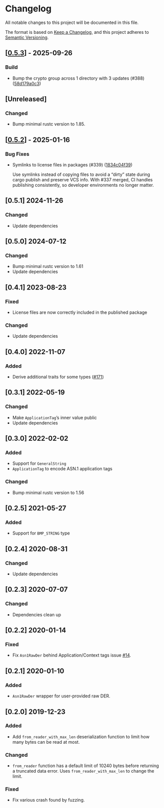 # Changelog

All notable changes to this project will be documented in this file.

The format is based on [Keep a Changelog](https://keepachangelog.com/en/1.0.0/),
and this project adheres to [Semantic Versioning](https://semver.org/spec/v2.0.0.html).


## [[0.5.3](https://github.com/Devolutions/picky-rs/compare/picky-asn1-der-v0.5.2...picky-asn1-der-v0.5.3)] - 2025-09-26

### <!-- 7 -->Build

- Bump the crypto group across 1 directory with 3 updates (#388) ([58d179a0c3](https://github.com/Devolutions/picky-rs/commit/58d179a0c39d701025a363c3f294912c2881a8f5)) 

## [Unreleased]

### Changed

- Bump minimal rustc version to 1.85.

## [[0.5.2](https://github.com/Devolutions/picky-rs/compare/picky-asn1-der-v0.5.1...picky-asn1-der-v0.5.2)] - 2025-01-16

### <!-- 4 -->Bug Fixes

- Symlinks to license files in packages (#339) ([1834c04f39](https://github.com/Devolutions/picky-rs/commit/1834c04f3930fb1bbf040deb6525b166e378b8aa)) 

  Use symlinks instead of copying files to avoid a “dirty” state during
  cargo publish and preserve VCS info. With #337 merged, CI handles
  publishing consistently, so developer environments no longer matter.


## [0.5.1] 2024-11-26

### Changed

- Update dependencies

## [0.5.0] 2024-07-12

### Changed

- Bump minimal rustc version to 1.61
- Update dependencies

## [0.4.1] 2023-08-23

### Fixed

- License files are now correctly included in the published package

### Changed

- Update dependencies

## [0.4.0] 2022-11-07

### Added

- Derive additional traits for some types ([#171](https://github.com/Devolutions/picky-rs/pull/171))

## [0.3.1] 2022-05-19

### Changed

- Make `ApplicationTag`’s inner value public
- Update dependencies

## [0.3.0] 2022-02-02

### Added

- Support for `GeneralString`
- `ApplicationTag` to encode ASN.1 application tags

### Changed

- Bump minimal rustc version to 1.56

## [0.2.5] 2021-05-27

### Added

- Support for `BMP_STRING` type

## [0.2.4] 2020-08-31

### Changed

- Update dependencies

## [0.2.3] 2020-07-07

### Changed

- Dependencies clean up

## [0.2.2] 2020-01-14

### Fixed

- Fix `Asn1RawDer` behind Application/Context tags issue [#14](https://github.com/Devolutions/picky-rs/issues/14).

## [0.2.1] 2020-01-10

### Added

- `Asn1RawDer` wrapper for user-provided raw DER.

## [0.2.0] 2019-12-23

### Added

- Add `from_reader_with_max_len` deserialization function to limit how many bytes can be read at most.

### Changed

- `from_reader` function has a default limit of 10240 bytes before returning a truncated data error.
    Uses `from_reader_with_max_len` to change the limit.

### Fixed

- Fix various crash found by fuzzing.
